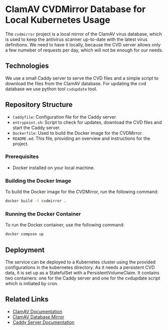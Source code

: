 # ClamAV CVDMirror Database for Local Kubernetes Usage

The `cvdmirror` project is a local mirror of the ClamAV virus database, which is used to keep the antivirus scanner up-to-date with the latest virus definitions. We need to have it locally, because the CVD server allows only a few numeber of requests per day, which will not be enough for our needs.

## Technologies

We use a small Caddy server to serve the CVD files and a simple script to download the files from the ClamAV database. For updating the cvd database we use python tool `cvdupdate` tool.

## Repository Structure

- `Caddyfile`: Configuration file for the Caddy server.
- `entrypoint.sh`: Script to check for updates, download the CVD files and start the Caddy server.
- `Dockerfile`: Used to build the Docker image for the CVDMirror.
- `README.md`: This file, providing an overview and instructions for the project.

### Prerequisites

- Docker installed on your local machine.

### Building the Docker Image

To build the Docker image for the CVDMirror, run the following command:

```bash
docker build -t cvdmirror .
```

### Running the Docker Container

To run the Docker container, use the following command:

```bash
docker compose up
```

## Deployment

The service can be deployed to a Kubernetes cluster using the provided configurations in the kubernetes directory. As it needs a persistent CVD data, it is set up as a StatefulSet with a PersistentVolumeClaim. It contains two containers: one for the Caddy server and one for the cvdupdate script which is initiated by cron.

## Related Links

- [ClamAV Documentation](https://www.clamav.net/documents)
- [ClamAV Database Mirror](https://database.clamav.net/)
- [Caddy Server Documentation](https://caddyserver.com/docs/)
